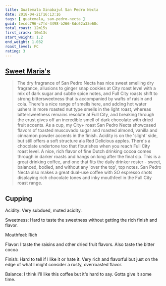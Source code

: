 ```yaml
---
title: Guatemala Xinabajul San Pedro Necta
date: 2018-04-21T16:13:16
tags: [ guatemala, san-pedro-necta ]
guid: 1ecdc796-c7fd-4498-b266-8dc62a33e68c
total_roast: 12m15s
first_crack: 10m13s
start_weight: 1.2
end_weight: 1.032
roast_level: FC
rating: 3
---
```


## [Sweet Maria's][sm]

[sm]: https://web.archive.org/web/20180304214342/https://www.sweetmarias.com/product/guatemala-xinabajul-san-pedro-necta

> The dry fragrance of San Pedro Necta has nice sweet smelling dry fragrance,
> allusions to ginger snap cookies at City roast level with a mix of dark sugar
> and subtle spice notes, and Full City roasts shift to strong bittersweetness
> that is accompanied by wafts of raisin and cola. There's a nice range of
> smells here, and adding hot water ushers in more roasted nut type smells in
> the light roast, whereas bittersweetness remains resolute at Full City, and
> breaking through the crust gives off an incredible smell of dark chocolate
> with dried fruit accents. As a cup, my City+ roast San Pedro Necta showcased
> flavors of toasted muscovado sugar and roasted almond, vanilla and cinnamon
> powder accents in the finish. Acidity is on the 'slight' side, but still
> offers a soft structure ala Red Delicious apples. There's a chocolate
> undertone too that flourishes when you reach Full City roast level. A nice,
> rich flavor of fine Dutch drinking cocoa comes through in darker roasts and
> hangs on long after the final sip. This is a great drinking coffee, and one
> that fits the daily drinker roster - sweet, balanced, bodied, and without any
> 'over the top', top notes. San Pedro Necta also makes a great dual-use coffee
> with SO espresso shots displaying rich chocolate tones and inky mouthfeel in
> the Full City roast range.

## Cupping

Acidity: Very subdued, muted acidity.

Sweetness: Hard to taste the sweetness without getting the rich finish and
flavor.

Mouthfeel: Rich

Flavor: I taste the raisins and other dried fruit flavors.  Also taste the
bitter cocoa

Finish: Hard to tell if I like it or hate it.  Very rich and flavorful but just
on the edge of what I might consider a rusty, overroasted flavor.

Balance: I think I'll like this coffee but it's hard to say.  Gotta give it some
time.
